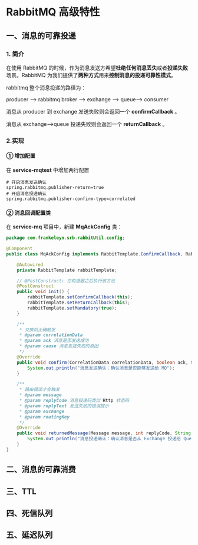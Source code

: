 # RabbitMQ 高级特性



## 一、消息的可靠投递



### 1. 简介

在使用 RabbitMQ 的时候，作为消息发送方希望**杜绝任何消息丢失**或者**投递失败**场景。RabbitMQ 为我们提供了**两种方式**用来**控制消息的投递可靠性模式**。

rabbitmq 整个消息投递的路径为：

producer —> rabbitmq broker —> exchange —> queue—> consumer

消息从 producer 到 exchange 发送失败则会返回一个 **confirmCallback** 。

消息从 exchange–>queue 投递失败则会返回一个 **returnCallback** 。



### 2.实现

#### ① 增加配置

在 **service-mqtest** 中增加两行配置

```properties
# 开启消息发送确认
spring.rabbitmq.publisher-return=true
# 开启消息投递确认
spring.rabbitmq.publisher-confirm-type=correlated
```

#### ② 消息回调配置类

在 **service-mq** 项目中，新建 **MqAckConfig** 类：

```java
package com.frankeleyn.srb.rabbitUtil.config;

@Component
public class MqAckConfig implements RabbitTemplate.ConfirmCallback, RabbitTemplate.ReturnCallback{

    @Autowired
    private RabbitTemplate rabbitTemplate;

    // @PostConstruct: 在构造器之后执行该方法
    @PostConstruct
    public void init() {
        rabbitTemplate.setConfirmCallback(this);
        rabbitTemplate.setReturnCallback(this);
        rabbitTemplate.setMandatory(true);
    }

    /**
     * 交换机正确触发
     * @param correlationData
     * @param ack 消息是否发送成功
     * @param cause 消息发送失败的原因
     */
    @Override
    public void confirm(CorrelationData correlationData, boolean ack, String cause) {
        System.out.println("消息发送确认：确认消息是否能够发送给 MQ");
    }

    /**
     * 路由错误才会触发
     * @param message
     * @param replyCode 消息投递码类似 Http 状态码
     * @param replyText 发送失败的错误提示
     * @param exchange
     * @param routingKey
     */
    @Override
    public void returnedMessage(Message message, int replyCode, String replyText, String exchange, String routingKey) {
        System.out.println("消息投递确认：确认消息是否从 Exchange 投递给 Queue" + replyCode + " --- " + replyText);
    }
}
```





## 二、消息的可靠消费





## 三、TTL





## 四、死信队列





## 五、延迟队列

